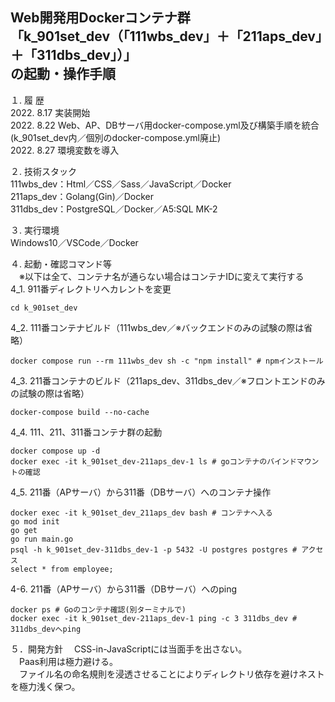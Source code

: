 Web開発用Dockerコンテナ群  
「k_901set_dev（「111wbs_dev」＋「211aps_dev」＋「311dbs_dev」）」  
の起動・操作手順  
---

１. 履 歴  
2022. 8.17 実装開始  
2022. 8.22 Web、AP、DBサーバ用docker-compose.yml及び構築手順を統合(k_901set_dev内／個別のdocker-compose.yml廃止)  
2022. 8.27 環境変数を導入  

２. 技術スタック  
111wbs_dev：Html／CSS／Sass／JavaScript／Docker  
211aps_dev：Golang(Gin)／Docker  
311dbs_dev：PostgreSQL／Docker／A5:SQL MK-2  

３. 実行環境  
Windows10／VSCode／Docker  

４. 起動・確認コマンド等  
　※以下は全て、コンテナ名が通らない場合はコンテナIDに変えて実行する  
 4_1. 911番ディレクトリへカレントを変更  
```
cd k_901set_dev
```
 4_2. 111番コンテナビルド（111wbs_dev／※バックエンドのみの試験の際は省略）  
```
docker compose run --rm 111wbs_dev sh -c "npm install" # npmインストール
```
 4_3. 211番コンテナのビルド（211aps_dev、311dbs_dev／※フロントエンドのみの試験の際は省略）  
```
docker-compose build --no-cache
```
 4_4. 111、211、311番コンテナ群の起動
```
docker compose up -d
docker exec -it k_901set_dev-211aps_dev-1 ls # goコンテナのバインドマウントの確認
```
 4_5. 211番（APサーバ）から311番（DBサーバ）へのコンテナ操作  
```
docker exec -it k_901set_dev_211aps_dev bash # コンテナへ入る
go mod init
go get
go run main.go
psql -h k_901set_dev-311dbs_dev-1 -p 5432 -U postgres postgres # アクセス
select * from employee;
```
4-6. 211番（APサーバ）から311番（DBサーバ）へのping  
```
docker ps # Goのコンテナ確認(別ターミナルで)
docker exec -it k_901set_dev-211aps_dev-1 ping -c 3 311dbs_dev # 311dbs_devへping
```
５．開発方針
　CSS-in-JavaScriptには当面手を出さない。  
　Paas利用は極力避ける。  
　ファイル名の命名規則を浸透させることによりディレクトリ依存を避けネストを極力浅く保つ。  
<!--
３　今後の課題（覚え書き）  
①引き続きローカルのOSにはDocker Desktop for Windows以外のミドルウェアをインストールせず開発環境はDocker上に構築すること  
②「create-react-app」を使用せずに開発用コンテナを作成すること  
③「docker-compose.yml」ファイルをルートディレクトリ「myportfolio_k」直下で一つにまとめること  
-->
